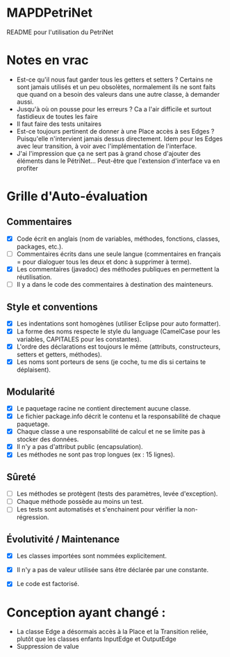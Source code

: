 # MAPDPetriNet

README pour l'utilisation du PetriNet


# Notes en vrac

- Est-ce qu'il nous faut garder tous les getters et setters ? Certains ne sont jamais utilisés et un peu obsolètes, normalement ils ne sont faits que quand on a besoin des valeurs dans une autre classe, à demander aussi.
- Jusqu'à où on pousse pour les erreurs ? Ca a l'air difficile et surtout fastidieux de toutes les faire
- Il faut faire des tests unitaires
- Est-ce toujours pertinent de donner à une Place accès à ses Edges ? Puisqu'elle n'intervient jamais dessus directement. Idem pour les Edges avec leur transition, à voir avec l'implémentation de l'interface.
- J'ai l'impression que ça ne sert pas à grand chose d'ajouter des éléments dans le PétriNet... Peut-être que l'extension d'interface va en profiter


# Grille d'Auto-évaluation

## Commentaires
- [x] Code écrit en anglais (nom de variables, méthodes, fonctions, classes, packages, etc.).
- [ ] Commentaires écrits dans une seule langue (commentaires en français = pour dialoguer tous les deux et donc à supprimer à terme).
- [x] Les commentaires (javadoc) des méthodes publiques en permettent la réutilisation.
- [ ] Il y a dans le code des commentaires à destination des mainteneurs.

## Style et conventions
- [x] Les indentations sont homogènes (utiliser Eclipse pour auto formatter).
- [x] La forme des noms respecte le style du language (CamelCase pour les variables, CAPITALES pour les constantes).
- [x] L'ordre des déclarations est toujours le même (attributs, constructeurs, setters et getters, méthodes).
- [x] Les noms sont porteurs de sens (je coche, tu me dis si certains te déplaisent).

## Modularité
- [x] Le paquetage racine ne contient directement aucune classe.
- [x] Le fichier package.info décrit le contenu et la responsabilité de chaque paquetage.
- [x] Chaque classe a une responsabilité de calcul et ne se limite pas à stocker des données.
- [x] Il n'y a pas d'attribut public (encapsulation).
- [x] Les méthodes ne sont pas trop longues (ex : 15 lignes).

## Sûreté
- [ ] Les méthodes se protègent (tests des paramètres, levée d'exception).
- [ ] Chaque méthode possède au moins un test.
- [ ] Les tests sont automatisés et s'enchainent pour vérifier la non-régression.

## Évolutivité / Maintenance
- [x] Les classes importées sont nommées explicitement.
- [x] Il n'y a pas de valeur utilisée sans être déclarée par une constante.
- [x] Le code est factorisé.


# Conception ayant changé :
- La classe Edge a désormais accès à la Place et la Transition reliée, plutôt que les classes enfants InputEdge et OutputEdge
- Suppression de value

